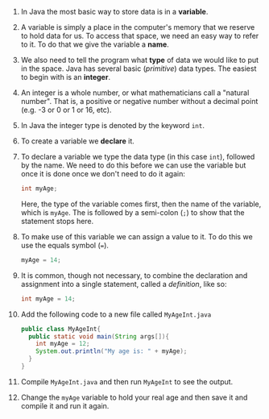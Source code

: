 1. In Java the most basic way to store data is in a **variable**.
2. A variable is simply a place in the computer's memory that we reserve to hold data for us. To access that space, we need an easy way to refer to it. To do that we give the variable a **name**.
3. We also need to tell the program what **type** of data we would like to put in the space. Java has several basic \(_primitive_\) data types. The easiest to begin with is an **integer**.
4. An integer is a whole number, or what mathematicians call a "natural number". That is, a positive or negative number without a decimal point \(e.g. -3 or 0 or 1 or 16, etc\).
5. In Java the integer type is denoted by the keyword `int`.
6. To create a variable we **declare** it.
7. To declare a variable we type the data type \(in this case `int`\), followed by the name. We need to do this before we can use the variable but once it is done once we don't need to do it again:

   ```java
   int myAge;
   ```

   Here, the type of the variable comes first, then the name of the variable, which is `myAge`. The is followed by a semi-colon \(`;`\) to show that the statement stops here.

8. To make use of this variable we can assign a value to it. To do this we use the equals symbol \(`=`\).

   ```java
   myAge = 14;
   ```

9. It is common, though not necessary, to combine the declaration and assignment into a single statement, called a _definition_, like so:

   ```java
   int myAge = 14;
   ```

10. Add the following code to a new file called `MyAgeInt.java`

    ```java
    public class MyAgeInt{
      public static void main(String args[]){
        int myAge = 12;
        System.out.println("My age is: " + myAge);
      }
    }
    ```

11. Compile `MyAgeInt.java` and then run `MyAgeInt` to see the output.

12. Change the `myAge` variable to hold your real age and then save it and compile it and run it again.



